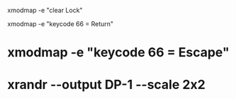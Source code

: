
  xmodmap -e "clear Lock"

  xmodmap -e "keycode 66 = Return"



  # xmodmap -e "keycode 66 = Escape"

  # xrandr --output DP-1 --scale 2x2

